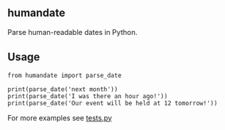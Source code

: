 humandate
---------

Parse human-readable dates in Python.

Usage
-----

```
from humandate import parse_date

print(parse_date('next month'))
print(parse_date('I was there an hour ago!'))
print(parse_date('Our event will be held at 12 tomorrow!'))
```

For more examples see [tests.py](humandate/tests.py)
